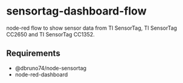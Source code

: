 # sensortag-dashboard-flow

node-red flow to show sensor data from TI SensorTag, TI SensorTag CC2650 and TI SensorTag CC1352.

## Requirements
- @dbruno74/node-sensortag
- node-red-dashboard
